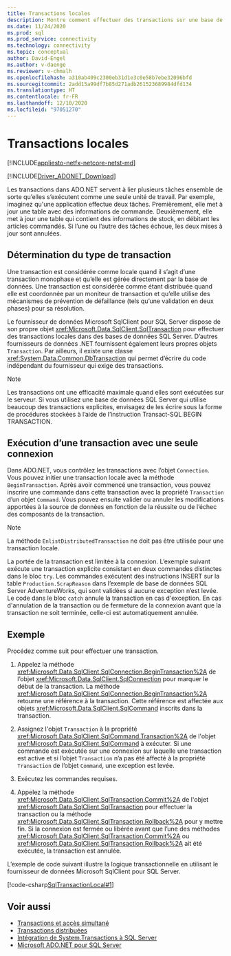 ```yaml
---
title: Transactions locales
description: Montre comment effectuer des transactions sur une base de données avec le fournisseur de données Microsoft SqlClient pour SQL Server.
ms.date: 11/24/2020
ms.prod: sql
ms.prod_service: connectivity
ms.technology: connectivity
ms.topic: conceptual
author: David-Engel
ms.author: v-daenge
ms.reviewer: v-chmalh
ms.openlocfilehash: a310ab409c2300eb31d1e3c0e58b7ebe32096bfd
ms.sourcegitcommit: 2add15a99df7b85d271adb261523689984dfd134
ms.translationtype: HT
ms.contentlocale: fr-FR
ms.lasthandoff: 12/10/2020
ms.locfileid: "97051270"
---
```

# <a name="local-transactions"></a>Transactions locales

[!INCLUDE[appliesto-netfx-netcore-netst-md](../../includes/appliesto-netfx-netcore-netst-md.md)]

[!INCLUDE[Driver_ADONET_Download](../../includes/driver_adonet_download.md)]

Les transactions dans ADO.NET servent à lier plusieurs tâches ensemble de sorte qu’elles s’exécutent comme une seule unité de travail. Par exemple, imaginez qu'une application effectue deux tâches. Premièrement, elle met à jour une table avec des informations de commande. Deuxièmement, elle met à jour une table qui contient des informations de stock, en débitant les articles commandés. Si l’une ou l’autre des tâches échoue, les deux mises à jour sont annulées.  

## <a name="determining-the-transaction-type"></a>Détermination du type de transaction

Une transaction est considérée comme locale quand il s’agit d’une transaction monophase et qu’elle est gérée directement par la base de données. Une transaction est considérée comme étant distribuée quand elle est coordonnée par un moniteur de transaction et qu’elle utilise des mécanismes de prévention de défaillance (tels qu’une validation en deux phases) pour sa résolution.

Le fournisseur de données Microsoft SqlClient pour SQL Server dispose de son propre objet <xref:Microsoft.Data.SqlClient.SqlTransaction> pour effectuer des transactions locales dans des bases de données SQL Server. D’autres fournisseurs de données .NET fournissent également leurs propres objets `Transaction`. Par ailleurs, il existe une classe <xref:System.Data.Common.DbTransaction> qui permet d’écrire du code indépendant du fournisseur qui exige des transactions.

> [!NOTE]
> Les transactions ont une efficacité maximale quand elles sont exécutées sur le serveur. Si vous utilisez une base de données SQL Server qui utilise beaucoup des transactions explicites, envisagez de les écrire sous la forme de procédures stockées à l’aide de l’instruction Transact-SQL BEGIN TRANSACTION.

## <a name="performing-a-transaction-using-a-single-connection"></a>Exécution d’une transaction avec une seule connexion 

Dans ADO.NET, vous contrôlez les transactions avec l’objet `Connection`. Vous pouvez initier une transaction locale avec la méthode `BeginTransaction`. Après avoir commencé une transaction, vous pouvez inscrire une commande dans cette transaction avec la propriété `Transaction` d’un objet `Command`. Vous pouvez ensuite valider ou annuler les modifications apportées à la source de données en fonction de la réussite ou de l’échec des composants de la transaction.

> [!NOTE]
> La méthode `EnlistDistributedTransaction` ne doit pas être utilisée pour une transaction locale.

La portée de la transaction est limitée à la connexion. L’exemple suivant exécute une transaction explicite consistant en deux commandes distinctes dans le bloc `try`. Les commandes exécutent des instructions INSERT sur la table `Production.ScrapReason` dans l’exemple de base de données SQL Server AdventureWorks, qui sont validées si aucune exception n’est levée. Le code dans le bloc `catch` annule la transaction en cas d'exception. En cas d'annulation de la transaction ou de fermeture de la connexion avant que la transaction ne soit terminée, celle-ci est automatiquement annulée.

## <a name="example"></a>Exemple  

 Procédez comme suit pour effectuer une transaction.

1. Appelez la méthode <xref:Microsoft.Data.SqlClient.SqlConnection.BeginTransaction%2A> de l’objet <xref:Microsoft.Data.SqlClient.SqlConnection> pour marquer le début de la transaction. La méthode <xref:Microsoft.Data.SqlClient.SqlConnection.BeginTransaction%2A> retourne une référence à la transaction. Cette référence est affectée aux objets <xref:Microsoft.Data.SqlClient.SqlCommand> inscrits dans la transaction.

2. Assignez l'objet `Transaction` à la propriété <xref:Microsoft.Data.SqlClient.SqlCommand.Transaction%2A> de l'objet <xref:Microsoft.Data.SqlClient.SqlCommand> à exécuter. Si une commande est exécutée sur une connexion sur laquelle une transaction est active et si l’objet `Transaction` n’a pas été affecté à la propriété `Transaction` de l’objet `Command`, une exception est levée.

3. Exécutez les commandes requises.

4. Appelez la méthode <xref:Microsoft.Data.SqlClient.SqlTransaction.Commit%2A> de l'objet <xref:Microsoft.Data.SqlClient.SqlTransaction> pour effectuer la transaction ou la méthode <xref:Microsoft.Data.SqlClient.SqlTransaction.Rollback%2A> pour y mettre fin. Si la connexion est fermée ou libérée avant que l’une des méthodes <xref:Microsoft.Data.SqlClient.SqlTransaction.Commit%2A> ou <xref:Microsoft.Data.SqlClient.SqlTransaction.Rollback%2A> ait été exécutée, la transaction est annulée.

L’exemple de code suivant illustre la logique transactionnelle en utilisant le fournisseur de données Microsoft SqlClient pour SQL Server.  

[!code-csharp[SqlTransactionLocal#1](~/../sqlclient/doc/samples/SqlTransactionLocal.cs#1)]

## <a name="see-also"></a>Voir aussi

- [Transactions et accès simultané](transactions-and-concurrency.md)
- [Transactions distribuées](distributed-transactions.md)
- [Intégration de System.Transactions à SQL Server](system-transactions-integration-with-sql-server.md)
- [Microsoft ADO.NET pour SQL Server](microsoft-ado-net-sql-server.md)
